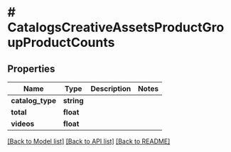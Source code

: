 # # CatalogsCreativeAssetsProductGroupProductCounts

## Properties

Name | Type | Description | Notes
------------ | ------------- | ------------- | -------------
**catalog_type** | **string** |  |
**total** | **float** |  |
**videos** | **float** |  |

[[Back to Model list]](../../README.md#models) [[Back to API list]](../../README.md#endpoints) [[Back to README]](../../README.md)
